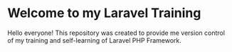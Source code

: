 <h1>Welcome to my Laravel Training</h1>

<span>Hello everyone! This repository was created to provide me version control of my training and self-learning of Laravel PHP Framework.</span>